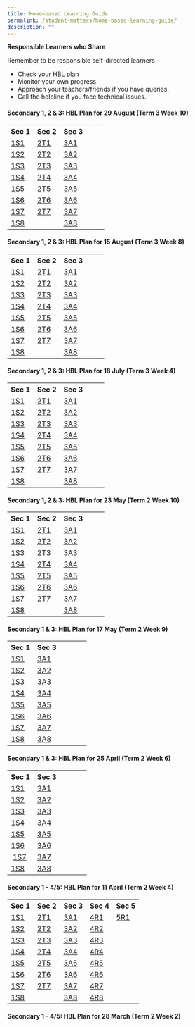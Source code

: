 ```yaml
---
title: Home–based Learning Guide
permalink: /student-matters/home-based-learning-guide/
description: ""
---
```

<p><strong>Responsible Learners who Share</strong></p>
<p>Remember to be responsible self-directed learners -</p>
<ul>
<li>Check your HBL plan</li>
<li>Monitor your own progress</li>
<li>Approach your teachers/friends if you have queries.</li>
<li>Call the helpline if you face technical issues.</li>
</ul>
<h4><strong>Secondary 1, 2 &amp; 3: HBL Plan for 29 August (Term 3 Week 10)</strong></h4>
<table class="ive_eobj_center iveo_table ives_tab_green">
<tbody>
<tr>
<th>Sec 1</th>
<th>Sec 2</th>
<th>Sec 3</th>
<th>&nbsp;</th>
<th>&nbsp;</th>
</tr>
<tr>
<td><a href="/files/1S1%20HBL%20Plan%20-%20Mon%2029%20Aug.pdf" target="_blank" rel="noopener">1S1</a></td>
<td><a href="/files/2T1%20HBL%20Plan%20-%20Mon%2029%20Aug.pdf" target="_blank" rel="noopener">2T1</a></td>
<td><a href="/files/3A1%20HBL%20Plan%20-%20Mon%2029%20Aug.pdf" target="_blank" rel="noopener">3A1</a></td>
<td>&nbsp;</td>
<td>&nbsp;</td>
</tr>
<tr>
<td><a href="/files/1S2%20HBL%20Plan%20-%20Mon%2029%20Aug.pdf" target="_blank" rel="noopener">1S2</a></td>
<td><a href="/files/2T2%20HBL%20Plan%20-%20Mon%2029%20Aug.pdf" target="_blank" rel="noopener">2T2</a></td>
<td><a href="/files/3A2%20HBL%20Plan%20-%20Mon%2029%20Aug.pdf" target="_blank" rel="noopener">3A2</a></td>
<td>&nbsp;</td>
<td>&nbsp;</td>
</tr>
<tr>
<td><a href="/files/1S3%20HBL%20Plan%20-%20Mon%2029%20Aug.pdf" target="_blank" rel="noopener">1S3</a></td>
<td><a href="/files/2T3%20HBL%20Plan%20-%20Mon%2029%20Aug.pdf" target="_blank" rel="noopener">2T3</a></td>
<td><a href="/files/3A3%20HBL%20Plan%20-%20Mon%2029%20Aug.pdf" target="_blank" rel="noopener">3A3</a></td>
<td>&nbsp;</td>
<td>&nbsp;</td>
</tr>
<tr>
<td><a href="/files/1S4%20HBL%20Plan%20-%20Mon%2029%20Aug.pdf" target="_blank" rel="noopener">1S4</a></td>
<td><a href="/files/2T4%20HBL%20Plan%20-%20Mon%2029%20Aug.pdf" target="_blank" rel="noopener">2T4</a></td>
<td><a href="/files/3A4%20HBL%20Plan%20-%20Mon%2029%20Aug.pdf" target="_blank" rel="noopener">3A4</a></td>
<td>&nbsp;</td>
<td>&nbsp;</td>
</tr>
<tr>
<td><a href="/files/1S5%20HBL%20Plan%20-%20Mon%2029%20Aug.pdf" target="_blank" rel="noopener">1S5</a></td>
<td><a href="/files/2T5%20HBL%20Plan%20-%20Mon%2029%20Aug.pdf" target="_blank" rel="noopener">2T5</a></td>
<td><a href="/files/3A5%20HBL%20Plan%20-%20Mon%2029%20Aug.pdf" target="_blank" rel="noopener">3A5</a></td>
<td>&nbsp;</td>
<td>&nbsp;</td>
</tr>
<tr>
<td><a href="/files/1S6%20HBL%20Plan%20-%20Mon%2029%20Aug.pdf" target="_blank" rel="noopener">1S6</a></td>
<td><a href="/files/2T6%20HBL%20Plan%20-%20Mon%2029%20Aug.pdf" target="_blank" rel="noopener">2T6</a></td>
<td><a href="/files/3A6%20HBL%20Plan%20-%20Mon%2029%20Aug.pdf" target="_blank" rel="noopener">3A6</a></td>
<td>&nbsp;</td>
<td>&nbsp;</td>
</tr>
<tr>
<td><a href="/files/1S7%20HBL%20Plan%20-%20Mon%2029%20Aug.pdf" target="_blank" rel="noopener">1S7</a></td>
<td><a href="/files/2T7%20HBL%20Plan%20-%20Mon%2029%20Aug.pdf" target="_blank" rel="noopener">2T7</a></td>
<td><a href="/files/3A7%20HBL%20Plan%20-%20Mon%2029%20Aug.pdf" target="_blank" rel="noopener">3A7</a></td>
<td>&nbsp;</td>
<td>&nbsp;</td>
</tr>
<tr>
<td><a href="/files/1S8%20HBL%20Plan%20-%20Mon%2029%20Aug.pdf" target="_blank" rel="noopener">1S8</a></td>
<td>&nbsp;</td>
<td><a href="/files/3A8%20HBL%20Plan%20-%20Mon%2029%20Aug.pdf" target="_blank" rel="noopener">3A8</a></td>
<td>&nbsp;</td>
</tr>
</tbody>
</table>
<h4 id="_ptoh_105737" class="ive_editable ive_ptoh"><strong>Secondary 1, 2 &amp; 3: HBL Plan for 15 August (Term 3 Week 8)</strong></h4>
<table class="ive_eobj_center iveo_table ives_tab_green">
<tbody>
<tr>
<th>Sec 1</th>
<th>Sec 2</th>
<th>Sec 3</th>
<th>&nbsp;</th>
<th>&nbsp;</th>
</tr>
<tr>
<td><a href="/files/1S1%20HBL%20Plan%20-%20Mon%2015%20Aug.pdf" target="_blank" rel="noopener">1S1</a></td>
<td><a href="/files/2T1%20HBL%20Plan%20-%20Mon%2015%20Aug.pdf" target="_blank" rel="noopener">2T1</a></td>
<td><a href="/files/3A1%20HBL%20Plan%20-%20Mon%2015%20Aug.pdf" target="_blank" rel="noopener">3A1</a></td>
<td>&nbsp;</td>
<td>&nbsp;</td>
</tr>
<tr>
<td><a href="/files/1S2%20HBL%20Plan%20-%20Mon%2015%20Aug.pdf" target="_blank" rel="noopener">1S2</a></td>
<td><a href="/files/2T2%20HBL%20Plan%20-%20Mon%2015%20Aug.pdf" target="_blank" rel="noopener">2T2</a></td>
<td><a href="/files/3A2%20HBL%20Plan%20-%20Mon%2015%20Aug.pdf" target="_blank" rel="noopener">3A2</a></td>
<td>&nbsp;</td>
<td>&nbsp;</td>
</tr>
<tr>
<td><a href="/files/1S3%20HBL%20Plan%20-%20Mon%2015%20Aug.pdf" target="_blank" rel="noopener">1S3</a></td>
<td><a href="/files/2T3%20HBL%20Plan%20-%20Mon%2015%20Aug.pdf" target="_blank" rel="noopener">2T3</a></td>
<td><a href="/files/3A3%20HBL%20Plan%20-%20Mon%2015%20Aug.pdf" target="_blank" rel="noopener">3A3</a></td>
<td>&nbsp;</td>
<td>&nbsp;</td>
</tr>
<tr>
<td><a href="/files/1S4%20HBL%20Plan%20-%20Mon%2015%20Aug.pdf" target="_blank" rel="noopener">1S4</a></td>
<td><a href="/files/2T4%20HBL%20Plan%20-%20Mon%2015%20Aug.pdf" target="_blank" rel="noopener">2T4</a></td>
<td><a href="/files/3A4%20HBL%20Plan%20-%20Mon%2015%20Aug.pdf" target="_blank" rel="noopener">3A4</a></td>
<td>&nbsp;</td>
<td>&nbsp;</td>
</tr>
<tr>
<td><a href="/files/1S5%20HBL%20Plan%20-%20Mon%2015%20Aug.pdf" target="_blank" rel="noopener">1S5</a></td>
<td><a href="/files/2T5%20HBL%20Plan%20-%20Mon%2015%20Aug.pdf" target="_blank" rel="noopener">2T5</a></td>
<td><a href="/files/3A5%20HBL%20Plan%20-%20Mon%2015%20Aug.pdf" target="_blank" rel="noopener">3A5</a></td>
<td>&nbsp;</td>
<td>&nbsp;</td>
</tr>
<tr>
<td><a href="/files/1S6%20HBL%20Plan%20-%20Mon%2015%20Aug.pdf" target="_blank" rel="noopener">1S6</a></td>
<td><a href="/files/2T6%20HBL%20Plan%20-%20Mon%2015%20Aug.pdf" target="_blank" rel="noopener">2T6</a></td>
<td><a href="/files/3A6%20HBL%20Plan%20-%20Mon%2015%20Aug.pdf" target="_blank" rel="noopener">3A6</a></td>
<td>&nbsp;</td>
<td>&nbsp;</td>
</tr>
<tr>
<td><a href="/files/1S7%20HBL%20Plan%20-%20Mon%2015%20Aug.pdf" target="_blank" rel="noopener">1S7</a></td>
<td><a href="/files/2T7%20HBL%20Plan%20-%20Mon%2015%20Aug.pdf" target="_blank" rel="noopener">2T7</a></td>
<td><a href="/files/3A7%20HBL%20Plan%20-%20Mon%2015%20Aug.pdf" target="_blank" rel="noopener">3A7</a></td>
<td>&nbsp;</td>
<td>&nbsp;</td>
</tr>
<tr>
<td><a href="/files/1S8%20HBL%20Plan%20-%20Mon%2015%20Aug.pdf" target="_blank" rel="noopener">1S8</a></td>
<td>&nbsp;</td>
<td><a href="/files/3A8%20HBL%20Plan%20-%20Mon%2015%20Aug.pdf" target="_blank" rel="noopener">3A8</a></td>
<td>&nbsp;</td>
</tr>
</tbody>
</table>
<h4 id="_ptoh_105112" class="ive_editable ive_ptoh"><strong>Secondary 1, 2 &amp; 3: HBL Plan for 18 July (Term 3 Week 4)</strong></h4>
<table class="ive_eobj_center iveo_table ives_tab_green">
<tbody>
<tr>
<th>Sec 1</th>
<th>Sec 2</th>
<th>Sec 3</th>
<th>&nbsp;</th>
<th>&nbsp;</th>
</tr>
<tr>
<td><a href="/files/1S1%20HBL%20Plan%20-%20Mon%2018%20July.pdf" target="_blank" rel="noopener">1S1</a></td>
<td><a href="/files/2T1%20HBL%20Plan%20-%20Mon%2018%20July.pdf" target="_blank" rel="noopener">2T1</a></td>
<td><a href="/files/3A1%20HBL%20Plan%20-%20Mon%2018%20Jul.pdf" target="_blank" rel="noopener">3A1</a></td>
<td>&nbsp;</td>
<td>&nbsp;</td>
</tr>
<tr>
<td><a href="/files/1S2%20HBL%20Plan%20-%20Mon%2018%20July.pdf" target="_blank" rel="noopener">1S2</a></td>
<td><a href="/files/2T2%20HBL%20Plan%20-%20Mon%2018%20Jul.pdf" target="_blank" rel="noopener">2T2</a></td>
<td><a href="/files/3A2%20HBL%20Plan%20-%20Mon%2018%20Jul.pdf" target="_blank" rel="noopener">3A2</a></td>
<td>&nbsp;</td>
<td>&nbsp;</td>
</tr>
<tr>
<td><a href="/files/1S3%20HBL%20Plan%20-%20Mon%2018%20July.pdf" target="_blank" rel="noopener">1S3</a></td>
<td><a href="/files/2T3%20HBL%20Plan%20-%20Mon%2018%20Jul.pdf" target="_blank" rel="noopener">2T3</a></td>
<td><a href="/files/3A3%20HBL%20Plan%20-%20Mon%2018%20Jul.pdf" target="_blank" rel="noopener">3A3</a></td>
<td>&nbsp;</td>
<td>&nbsp;</td>
</tr>
<tr>
<td><a href="/files/1S4%20HBL%20Plan%20-%20Mon%2018%20July.pdf" target="_blank" rel="noopener">1S4</a></td>
<td><a href="/files/2T4%20HBL%20Plan%20-%20Mon%2018%20Jul.pdf" target="_blank" rel="noopener">2T4</a></td>
<td><a href="/files/3A4%20HBL%20Plan%20-%20Mon%2018%20Jul.pdf" target="_blank" rel="noopener">3A4</a></td>
<td>&nbsp;</td>
<td>&nbsp;</td>
</tr>
<tr>
<td><a href="/files/1S5%20HBL%20Plan%20-%20Mon%2018%20July.pdf" target="_blank" rel="noopener">1S5</a></td>
<td><a href="/files/2T5%20HBL%20Plan%20-%20Mon%2018%20Jul.pdf" target="_blank" rel="noopener">2T5</a></td>
<td><a href="/files/3A5%20HBL%20Plan%20-%20Mon%2018%20Jul.pdf" target="_blank" rel="noopener">3A5</a></td>
<td>&nbsp;</td>
<td>&nbsp;</td>
</tr>
<tr>
<td><a href="/files/1S6%20HBL%20Plan%20-%20Mon%2018%20July.pdf" target="_blank" rel="noopener">1S6</a></td>
<td><a href="/files/2T6%20HBL%20Plan%20-%20Mon%2018%20Jul.pdf" target="_blank" rel="noopener">2T6</a></td>
<td><a href="/files/3A6%20HBL%20Plan%20-%20Mon%2018%20Jul.pdf" target="_blank" rel="noopener">3A6</a></td>
<td>&nbsp;</td>
<td>&nbsp;</td>
</tr>
<tr>
<td><a href="/files/1S7%20HBL%20Plan%20-%20Mon%2018%20July.pdf" target="_blank" rel="noopener">1S7</a></td>
<td><a href="/files/2T7%20HBL%20Plan%20-%20Mon%2018%20Jul.pdf" target="_blank" rel="noopener">2T7</a></td>
<td><a href="/files/3A7%20HBL%20Plan%20-%20Mon%2018%20Jul.pdf" target="_blank" rel="noopener">3A7</a></td>
<td>&nbsp;</td>
<td>&nbsp;</td>
</tr>
<tr>
<td><a href="/files/1S8%20HBL%20Plan%20-%20Mon%2018%20July.pdf" target="_blank" rel="noopener">1S8</a></td>
<td>&nbsp;</td>
<td><a href="/files/3A8%20HBL%20Plan%20-%20Mon%2018%20Jul.pdf" target="_blank" rel="noopener">3A8</a></td>
<td>&nbsp;</td>
</tr>
</tbody>
</table>
<h4><strong>Secondary 1, 2 &amp; 3: HBL Plan for 23 May (Term 2 Week 10)</strong></h4>
<table class="ive_eobj_center iveo_table ives_tab_green">
<tbody>
<tr>
<th>Sec 1</th>
<th>Sec 2</th>
<th>Sec 3</th>
<th>&nbsp;</th>
<th>&nbsp;</th>
</tr>
<tr>
<td><a href="/files/1S1%20HBL%20Plan%20-%20Mon%2023%20May.pdf" target="_blank" rel="noopener">1S1</a></td>
<td><a href="/files/2T1%20HBL%20Plan%20-%20Mon%2023%20May.pdf" target="_blank" rel="noopener">2T1</a></td>
<td><a href="/files/3A1%20HBL%20Plan%20-%20Mon%2023%20May.pdf" target="_blank" rel="noopener">3A1</a></td>
<td>&nbsp;</td>
<td>&nbsp;</td>
</tr>
<tr>
<td><a href="/files/1S2%20HBL%20Plan%20-%20Mon%2023%20May.pdf" target="_blank" rel="noopener">1S2</a></td>
<td><a href="/files/2T2%20HBL%20Plan%20-%20Mon%2023%20May.pdf" target="_blank" rel="noopener">2T2</a></td>
<td><a href="/files/3A2%20HBL%20Plan%20-%20Mon%2023%20May.pdf" target="_blank" rel="noopener">3A2</a></td>
<td>&nbsp;</td>
<td>&nbsp;</td>
</tr>
<tr>
<td><a href="/files/1S3%20HBL%20Plan%20-%20Mon%2023%20May.pdf" target="_blank" rel="noopener">1S3</a></td>
<td><a href="/files/2T3%20HBL%20Plan%20-%20Mon%2023%20May.pdf" target="_blank" rel="noopener">2T3</a></td>
<td><a href="/files/3A3%20HBL%20Plan%20-%20Mon%2023%20May.pdf" target="_blank" rel="noopener">3A3</a></td>
<td>&nbsp;</td>
<td>&nbsp;</td>
</tr>
<tr>
<td><a href="/files/1S4%20HBL%20Plan%20-%20Mon%2023%20May.pdf" target="_blank" rel="noopener">1S4</a></td>
<td><a href="/files/2T4%20HBL%20Plan%20-%20Mon%2023%20May.pdf" target="_blank" rel="noopener">2T4</a></td>
<td><a href="/files/3A4%20HBL%20Plan%20-%20Mon%2023%20May.pdf" target="_blank" rel="noopener">3A4</a></td>
<td>&nbsp;</td>
<td>&nbsp;</td>
</tr>
<tr>
<td><a href="/files/1S5%20HBL%20Plan%20-%20Mon%2023%20May.pdf" target="_blank" rel="noopener">1S5</a></td>
<td><a href="/files/2T5%20HBL%20Plan%20-%20Mon%2023%20May.pdf" target="_blank" rel="noopener">2T5</a></td>
<td><a href="/files/3A5%20HBL%20Plan%20-%20Mon%2023%20May.pdf" target="_blank" rel="noopener">3A5</a></td>
<td>&nbsp;</td>
<td>&nbsp;</td>
</tr>
<tr>
<td><a href="/files/1S6%20HBL%20Plan%20-%20Mon%2023%20May.pdf" target="_blank" rel="noopener">1S6</a></td>
<td><a href="/files/2T6%20HBL%20Plan%20-%20Mon%2023%20May.pdf" target="_blank" rel="noopener">2T6</a></td>
<td><a href="/files/3A6%20HBL%20Plan%20-%20Mon%2023%20May.pdf" target="_blank" rel="noopener">3A6</a></td>
<td>&nbsp;</td>
<td>&nbsp;</td>
</tr>
<tr>
<td><a href="/files/1S7%20HBL%20Plan%20-%20Mon%2023%20May.pdf" target="_blank" rel="noopener">1S7</a></td>
<td><a href="/files/2T7%20HBL%20Plan%20-%20Mon%2023%20May.pdf" target="_blank" rel="noopener">2T7</a></td>
<td><a href="/files/3A7%20HBL%20Plan%20-%20Mon%2023%20May.pdf" target="_blank" rel="noopener">3A7</a></td>
<td>&nbsp;</td>
<td>&nbsp;</td>
</tr>
<tr>
<td><a href="/files/1S8%20HBL%20Plan%20-%20Mon%2023%20May.pdf" target="_blank" rel="noopener">1S8</a></td>
<td>&nbsp;</td>
<td><a href="/files/3A8%20HBL%20Plan%20-%20Mon%2023%20May.pdf" target="_blank" rel="noopener">3A8</a></td>
<td>&nbsp;</td>
</tr>
</tbody>
</table>
<h4><strong>Secondary 1 &amp; 3: HBL Plan for 17 May (Term 2 Week 9)</strong></h4>
<table class="ive_eobj_center iveo_table ives_tab_green">
<tbody>
<tr>
<th>Sec 1</th>
<th>Sec 3</th>
<th>&nbsp;</th>
<th>&nbsp;</th>
<th>&nbsp;</th>
</tr>
<tr>
<td><a href="/files/1S1%20HBL%20Plan%20-%20Tue%2017%20May.pdf" target="_blank" rel="noopener">1S1</a></td>
<td><a href="/files/3A1%20HBL%20Plan%20-%20Tue%2017%20May.pdf" target="_blank" rel="noopener">3A1</a></td>
<td>&nbsp;</td>
<td>&nbsp;</td>
<td>&nbsp;</td>
</tr>
<tr>
<td><a href="/files/1S2%20HBL%20Plan%20-%20Tue%2017%20May.pdf" target="_blank" rel="noopener">1S2</a></td>
<td><a href="/files/3A2%20HBL%20Plan%20-%20Tue%2017%20May.pdf" target="_blank" rel="noopener">3A2</a></td>
<td>&nbsp;</td>
<td>&nbsp;</td>
<td>&nbsp;</td>
</tr>
<tr>
<td><a href="/files/1S3%20HBL%20Plan%20-%20Tue%2017%20May.pdf" target="_blank" rel="noopener">1S3</a></td>
<td><a href="/files/3A3%20HBL%20Plan%20-%20Tue%2017%20May.pdf" target="_blank" rel="noopener">3A3</a></td>
<td>&nbsp;</td>
<td>&nbsp;</td>
<td>&nbsp;</td>
</tr>
<tr>
<td><a href="/files/1S4%20HBL%20Plan%20-%20Tue%2017%20May.pdf" target="_blank" rel="noopener">1S4</a></td>
<td><a href="/files/3A4%20HBL%20Plan%20-%20Tue%2017%20May.pdf" target="_blank" rel="noopener">3A4</a></td>
<td>&nbsp;</td>
<td>&nbsp;</td>
<td>&nbsp;</td>
</tr>
<tr>
<td><a href="/files/1S5%20HBL%20Plan%20-%20Tue%2017%20May.pdf" target="_blank" rel="noopener">1S5</a></td>
<td><a href="/files/3A5%20HBL%20Plan%20-%20Tue%2017%20May.pdf" target="_blank" rel="noopener">3A5</a></td>
<td>&nbsp;</td>
<td>&nbsp;</td>
<td>&nbsp;</td>
</tr>
<tr>
<td><a href="/files/1S6%20HBL%20Plan%20-%20Tue%2017%20May.pdf" target="_blank" rel="noopener">1S6</a></td>
<td><a href="/files/3A6%20HBL%20Plan%20-%20Tue%2017%20May.pdf" target="_blank" rel="noopener">3A6</a></td>
<td>&nbsp;</td>
<td>&nbsp;</td>
<td>&nbsp;</td>
</tr>
<tr>
<td><a href="/files/1S7%20HBL%20Plan%20-%20Tue%2017%20May.pdf" target="_blank" rel="noopener">1S7</a></td>
<td><a href="/files/3A7%20HBL%20Plan%20-%20Tue%2017%20May.pdf" target="_blank" rel="noopener">3A7</a></td>
<td>&nbsp;</td>
<td>&nbsp;</td>
<td>&nbsp;</td>
</tr>
<tr>
<td><a href="/files/1S8%20HBL%20Plan%20-%20Tue%2017%20May.pdf" target="_blank" rel="noopener">1S8</a></td>
<td><a href="/files/3A8%20HBL%20Plan%20-%20Tue%2017%20May.pdf" target="_blank" rel="noopener">3A8</a></td>
<td>&nbsp;</td>
<td>&nbsp;</td>
<td>&nbsp;</td>
</tr>
</tbody>
</table>
<h4><strong>Secondary 1 &amp; 3: HBL Plan for 25 April (Term 2 Week 6)</strong></h4>
<table class="ive_eobj_center iveo_table ives_tab_green">
<tbody>
<tr>
<th>Sec 1</th>
<th>Sec 3</th>
<th>&nbsp;</th>
<th>&nbsp;</th>
<th>&nbsp;</th>
</tr>
<tr>
<td><a href="/files/1S1%20HBL%20Plan%20-%20Mon%2025%20Apr.pdf" target="_blank" rel="noopener">1S1</a></td>
<td><a href="/files/3A1%20HBL%20Plan%20-%20Mon%2025%20Apr.pdf" target="_blank" rel="noopener">3A1</a></td>
<td>&nbsp;</td>
<td>&nbsp;</td>
<td>&nbsp;</td>
</tr>
<tr>
<td><a href="/files/1S2%20HBL%20Plan%20-%20Mon%2025%20Apr.pdf" target="_blank" rel="noopener">1S2</a></td>
<td><a href="/files/3A2%20HBL%20Plan%20-%20Mon%2025%20Apr.pdf" target="_blank" rel="noopener">3A2</a></td>
<td>&nbsp;</td>
<td>&nbsp;</td>
<td>&nbsp;</td>
</tr>
<tr>
<td><a href="/files/1S3%20HBL%20Plan%20-%20Mon%2025%20Apr.pdf" target="_blank" rel="noopener">1S3</a></td>
<td><a href="/files/3A3%20HBL%20Plan%20-%20Mon%2025%20Apr.pdf" target="_blank" rel="noopener">3A3</a></td>
<td>&nbsp;</td>
<td>&nbsp;</td>
<td>&nbsp;</td>
</tr>
<tr>
<td><a href="/files/1S4%20HBL%20Plan%20-%20Mon%2025%20Apr.pdf" target="_blank" rel="noopener">1S4</a></td>
<td><a href="/files/3A4%20HBL%20Plan%20-%20Mon%2025%20Apr.pdf" target="_blank" rel="noopener">3A4</a></td>
<td>&nbsp;</td>
<td>&nbsp;</td>
<td>&nbsp;</td>
</tr>
<tr>
<td><a href="/files/1S5%20HBL%20Plan%20-%20Mon%2025%20Apr.pdf" target="_blank" rel="noopener">1S5</a></td>
<td><a href="/files/3A5%20HBL%20Plan%20-%20Mon%2025%20Apr.pdf" target="_blank" rel="noopener">3A5</a></td>
<td>&nbsp;</td>
<td>&nbsp;</td>
<td>&nbsp;</td>
</tr>
<tr>
<td><a href="/files/1S6%20HBL%20Plan%20-%20Mon%2025%20Apr.pdf" target="_blank" rel="noopener">1S6</a></td>
<td><a href="/files/3A6%20HBL%20Plan%20-%20Mon%2025%20Apr.pdf" target="_blank" rel="noopener">3A6</a></td>
<td>&nbsp;</td>
<td>&nbsp;</td>
<td>&nbsp;</td>
</tr>
<tr>
<td>&nbsp;<a href="/files/1S7%20HBL%20Plan%20-%20Mon%2025%20Apr.pdf" target="_blank" rel="noopener">1S7</a></td>
<td><a href="/files/3A7%20HBL%20Plan%20-%20Mon%2025%20Apr.pdf" target="_blank" rel="noopener">3A7</a></td>
<td>&nbsp;</td>
<td>&nbsp;</td>
<td>&nbsp;</td>
</tr>
<tr>
<td><a href="/files/1S8%20HBL%20Plan%20-%20Mon%2025%20Apr.pdf" target="_blank" rel="noopener">1S8</a></td>
<td><a href="/files/3A8%20HBL%20Plan%20-%20Mon%2025%20Apr.pdf" target="_blank" rel="noopener">3A8</a></td>
<td>&nbsp;</td>
<td>&nbsp;</td>
<td>&nbsp;</td>
</tr>
</tbody>
</table>
<h4><strong>Secondary 1 - 4/5: HBL Plan for 11 April (Term 2 Week 4)</strong></h4>
<table class="ive_eobj_center iveo_table ives_tab_green">
<tbody>
<tr>
<th>Sec 1</th>
<th>Sec 2</th>
<th>Sec 3</th>
<th>Sec 4</th>
<th>Sec 5</th>
</tr>
<tr>
<td><a href="/files/1S1%20HBL%20Plan%20-%20Mon%2011%20Apr.pdf" target="">1S1</a></td>
<td><a href="/files/2T1%20HBL%20Plan%20-%20Mon%2011%20Apr.pdf" target="">2T1</a></td>
<td><a href="/files/3A1%20HBL%20Plan%20-%20Mon%2011%20Apr.pdf" target="">3A1</a></td>
<td><a href="/files/4R1%20HBL%20Plan%20-%20Mon%2011%20Apr.pdf" target="">4R1</a></td>
<td><a href="/files/5R1%20HBL%20Plan%20-%20Mon%2011%20Apr.pdf" target="">5R1</a></td>
</tr>
<tr>
<td><a href="/files/1S2%20HBL%20Plan%20-%20Mon%2011%20Apr.pdf" target="">1S2</a></td>
<td><a href="/files/2T2%20HBL%20Plan%20-%20Mon%2011%20Apr.pdf" target="">2T2</a></td>
<td><a href="/files/3A2%20HBL%20Plan%20-%20Mon%2011%20Apr.pdf" target="">3A2</a></td>
<td><a href="/files/4R2%20HBL%20Plan%20-%20Mon%2011%20Apr.pdf" target="">4R2</a></td>
<td>&nbsp;</td>
</tr>
<tr>
<td><a href="/files/1S3%20HBL%20Plan%20-%20Mon%2011%20Apr.pdf" target="">1S3</a></td>
<td><a href="/files/2T3%20HBL%20Plan%20-%20Mon%2011%20Apr.pdf" target="">2T3</a></td>
<td><a href="/files/3A3%20HBL%20Plan%20-%20Mon%2011%20Apr.pdf" target="">3A3</a></td>
<td><a href="/files/4R3%20HBL%20Plan%20-%20Mon%2011%20Apr.pdf" target="">4R3</a></td>
<td>&nbsp;</td>
</tr>
<tr>
<td><a href="/files/1S4%20HBL%20Plan%20-%20Mon%2011%20Apr.pdf" target="">1S4</a></td>
<td><a href="/files/2T4%20HBL%20Plan%20-%20Mon%2011%20Apr.pdf" target="">2T4</a></td>
<td><a href="/files/3A4%20HBL%20Plan%20-%20Mon%2011%20Apr.pdf" target="">3A4</a></td>
<td><a href="/files/4R4%20HBL%20Plan%20-%20Mon%2011%20Apr.pdf" target="">4R4</a></td>
<td>&nbsp;</td>
</tr>
<tr>
<td><a href="/files/1S5%20HBL%20Plan%20-%20Mon%2011%20Apr.pdf" target="">1S5</a></td>
<td><a href="/files/2T5%20HBL%20Plan%20-%20Mon%2011%20Apr.pdf" target="">2T5</a></td>
<td><a href="/files/3A5%20HBL%20Plan%20-%20Mon%2011%20Apr.pdf" target="">3A5</a></td>
<td><a href="/files/4R5%20HBL%20Plan%20-%20Mon%2011%20Apr.pdf" target="">4R5</a></td>
<td>&nbsp;</td>
</tr>
<tr>
<td><a href="/files/1S6%20HBL%20Plan%20-%20Mon%2011%20Apr.pdf" target="">1S6</a></td>
<td><a href="/files/2T6%20HBL%20Plan%20-%20Mon%2011%20Apr.pdf" target="">2T6</a></td>
<td><a href="/files/3A6%20HBL%20Plan%20-%20Mon%2011%20Apr.pdf" target="">3A6</a></td>
<td><a href="/files/4R6%20HBL%20Plan%20-%20Mon%2011%20Apr.pdf" target="">4R6</a></td>
<td>&nbsp;</td>
</tr>
<tr>
<td><a href="/files/1S7%20HBL%20Plan%20-%20Mon%2011%20Apr.pdf" target="">1S7</a></td>
<td><a href="/files/2T7%20HBL%20Plan%20-%20Mon%2011%20Apr.pdf" target="">2T7</a></td>
<td><a href="/files/3A7%20HBL%20Plan%20-%20Mon%2011%20Apr.pdf" target="">3A7</a></td>
<td><a href="/files/4R7%20HBL%20Plan%20-%20Mon%2011%20Apr.pdf" target="">4R7</a></td>
<td>&nbsp;</td>
</tr>
<tr>
<td><a href="/files/1S8%20HBL%20Plan%20-%20Mon%2011%20Apr.pdf" target="">1S8</a></td>
<td>&nbsp;</td>
<td><a href="/files/3A8%20HBL%20Plan%20-%20Mon%2011%20Apr.pdf" target="">3A8</a></td>
<td><a href="/files/4R8%20HBL%20Plan%20-%20Mon%2011%20Apr.pdf" target="">4R8</a></td>
<td>&nbsp;</td>
</tr>
</tbody>
</table>
<h4><strong>Secondary 1 - 4/5: HBL Plan for 28 March (Term 2 Week 2)</strong></h4>
